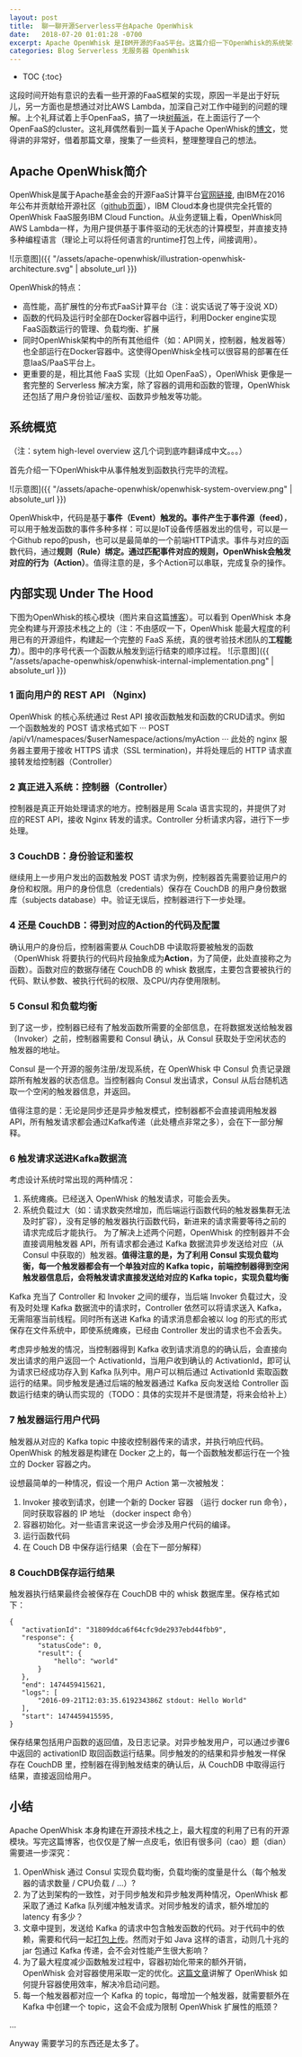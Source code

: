 ```yaml
---
layout: post
title:  聊一聊开源Serverless平台Apache OpenWhisk
date:   2018-07-20 01:01:28 -0700
excerpt: Apache OpenWhisk 是IBM开源的FaaS平台。这篇介绍一下OpenWhisk的系统架构，也梳理一下自己对OpenWhisk的理解。
categories: Blog Serverless 无服务器 OpenWhisk
---
```


* TOC
{:toc}

这段时间开始有意识的去看一些开源的FaaS框架的实现，原因一半是出于好玩儿，另一方面也是想通过对比AWS Lambda，加深自己对工作中碰到的问题的理解。上个礼拜试着上手OpenFaaS，搞了一块[树莓派](https://www.weibo.com/2663109067/GpS6o8haD)，在上面运行了一个OpenFaaS的cluster。这礼拜偶然看到一篇关于Apache OpenWhisk的[博文](https://medium.com/openwhisk/uncovering-the-magic-how-serverless-platforms-really-work-3cb127b05f71)，觉得讲的非常好，借着那篇文章，搜集了一些资料，整理整理自己的想法。

## Apache OpenWhisk简介
OpenWhisk是属于Apache基金会的开源FaaS计算平台[官网链接](https://openwhisk.apache.org/), 由IBM在2016年公布并贡献给开源社区（[github页面](https://github.com/apache/incubator-openwhisk)），IBM Cloud本身也提供完全托管的OpenWhisk FaaS服务IBM Cloud Function。从业务逻辑上看，OpenWhisk同AWS Lambda一样，为用户提供基于事件驱动的无状态的计算模型，并直接支持多种编程语言（理论上可以将任何语言的runtime打包上传，间接调用）。

![示意图]({{ "/assets/apache-openwhisk/illustration-openwhisk-architecture.svg" | absolute_url }})

OpenWhisk的特点：
- 高性能，高扩展性的分布式FaaS计算平台（注：说实话说了等于没说 XD）
- 函数的代码及运行时全部在Docker容器中运行，利用Docker engine实现FaaS函数运行的管理、负载均衡、扩展
- 同时OpenWhisk架构中的所有其他组件（如：API网关，控制器，触发器等）也全部运行在Docker容器中。这使得OpenWhisk全栈可以很容易的部署在任意IaaS/PaaS平台上。
- 更重要的是，相比其他 FaaS 实现（比如 OpenFaaS），OpenWhisk 更像是一套完整的 Serverless 解决方案，除了容器的调用和函数的管理，OpenWhisk 还包括了用户身份验证/鉴权、函数异步触发等功能。

## 系统概览 
（注：sytem high-level overview 这几个词到底咋翻译成中文。。。）

首先介绍一下OpenWhisk中从事件触发到函数执行完毕的流程。

![示意图]({{ "/assets/apache-openwhisk/openwhisk-system-overview.png" | absolute_url }})

OpenWhisk中，代码是基于**事件（Event）**触发的。事件产生于**事件源（feed）**，可以用于触发函数的事件多种多样：可以是IoT设备传感器发出的信号，可以是一个Github repo的push，也可以是最简单的一个前端HTTP请求。事件与对应的函数代码，通过**规则（Rule）**绑定。通过匹配事件对应的规则，OpenWhisk会触发对应的**行为（Action）**。值得注意的是，多个Action可以串联，完成复杂的操作。

## 内部实现 Under The Hood

下图为OpenWhisk的核心模块（图片来自这篇[博客](https://medium.com/openwhisk/uncovering-the-magic-how-serverless-platforms-really-work-3cb127b05f71)）。可以看到 OpenWhisk 本身完全构建与开源技术栈之上的（注：不由感叹一下，OpenWhisk 能最大程度的利用已有的开源组件，构建起一个完整的 FaaS 系统，真的很考验技术团队的**工程能力**）。图中的序号代表一个函数从触发到运行结束的顺序过程。
![示意图]({{ "/assets/apache-openwhisk/openwhisk-internal-implementation.png" | absolute_url }})

### 1 面向用户的 REST API （Nginx)
OpenWhisk 的核心系统通过 Rest API 接收函数触发和函数的CRUD请求。例如一个函数触发的 POST 请求格式如下
···
POST /api/v1/namespaces/$userNamespace/actions/myAction
···
此处的 nginx 服务器主要用于接收 HTTPS 请求（SSL termination)，并将处理后的 HTTP 请求直接转发给控制器（Controller）

### 2 真正进入系统：控制器（Controller）
控制器是真正开始处理请求的地方。控制器是用 Scala 语言实现的，并提供了对应的REST API，接收 Nginx 转发的请求。Controller 分析请求内容，进行下一步处理。

### 3 CouchDB：身份验证和鉴权
继续用上一步用户发出的函数触发 POST 请求为例，控制器首先需要验证用户的身份和权限。用户的身份信息（credentials）保存在 CouchDB 的用户身份数据库（subjects database）中。验证无误后，控制器进行下一步处理。

### 4 还是 CouchDB：得到对应的Action的代码及配置
确认用户的身份后，控制器需要从 CouchDB 中读取将要被触发的函数（OpenWhisk 将要执行的代码片段抽象成为**Action**，为了简便，此处直接称之为函数）。函数对应的数据存储在 CouchDB 的 whisk 数据库，主要包含要被执行的代码、默认参数、被执行代码的权限、及CPU/内存使用限制。

### 5 Consul 和负载均衡 
到了这一步，控制器已经有了触发函数所需要的全部信息，在将数据发送给触发器（Invoker）之前，控制器需要和 Consul 确认，从 Consul 获取处于空闲状态的触发器的地址。

Consul 是一个开源的服务注册/发现系统，在 OpenWhisk 中 Consul 负责记录跟踪所有触发器的状态信息。当控制器向 Consul 发出请求，Consul 从后台随机选取一个空闲的触发器信息，并返回。

值得注意的是：无论是同步还是异步触发模式，控制器都不会直接调用触发器API，所有触发请求都会通过Kafka传递（此处槽点非常之多），会在下一部分解释。

### 6 触发请求送进Kafka数据流

考虑设计系统时常出现的两种情况：
1. 系统瘫痪。已经送入 OpenWhisk 的触发请求，可能会丢失。
2. 系统负载过大（如：请求数突然增加，而后端运行函数代码的触发器集群无法及时扩容），没有足够的触发器执行函数代码，新进来的请求需要等待之前的请求完成后才能执行。
为了解决上述两个问题，OpenWhisk 的控制器并不会直接调用触发器 API，所有请求都会通过 Kafka 数据流异步发送给对应（从 Consul 中获取的）触发器。**值得注意的是，为了利用 Consul 实现负载均衡，每一个触发器都会有一个单独对应的 Kafka topic，前端控制器得到空闲触发器信息后，会将触发请求直接发送给对应的 Kafka topic，实现负载均衡**

Kafka 充当了 Controller 和 Invoker 之间的缓存，当后端 Invoker 负载过大，没有及时处理 Kafka 数据流中的请求时，Controller 依然可以将请求送入 Kafka，无需阻塞当前线程。同时所有送进 Kafka 的请求消息都会被以 log 的形式的形式保存在文件系统中，即使系统瘫痪，已经由 Controller 发出的请求也不会丢失。

考虑异步触发的情况，当控制器得到 Kafka 收到请求消息的的确认后，会直接向发出请求的用户返回一个 ActivationId，当用户收到确认的 ActivationId，即可认为请求已经成功存入到 Kafka 队列中。用户可以稍后通过 ActivationId 索取函数运行的结果。同步触发是通过后端的触发器通过 Kafka 反向发送给 Controller 函数运行结束的确认而实现的（TODO：具体的实现并不是很清楚，将来会给补上）

### 7 触发器运行用户代码
触发器从对应的 Kafka topic 中接收控制器传来的请求，并执行响应代码。OpenWhisk 的触发器是构建在 Docker 之上的，每一个函数触发都运行在一个独立的 Docker 容器之内。

设想最简单的一种情况，假设一个用户 Action 第一次被触发：
1. Invoker 接收到请求，创建一个新的 Docker 容器 （运行 docker run 命令），同时获取容器的 IP 地址 （docker inspect 命令）
2. 容器初始化。对一些语言来说这一步会涉及用户代码的编译。
3. 运行函数代码
4. 在 Couch DB 中保存运行结果（会在下一部分解释）

### 8 CouchDB保存运行结果
触发器执行结果最终会被保存在 CouchDB 中的 whisk 数据库里。保存格式如下：
```
{
   "activationId": "31809ddca6f64cfc9de2937ebd44fbb9",
   "response": {
       "statusCode": 0,
       "result": {
           "hello": "world"
       }
   },
   "end": 1474459415621,
   "logs": [
       "2016-09-21T12:03:35.619234386Z stdout: Hello World"
   ],
   "start": 1474459415595,
}
```
保存结果包括用户函数的返回值，及日志记录。对异步触发用户，可以通过步骤6中返回的 activationID 取回函数运行结果。同步触发的的结果和异步触发一样保存在 CouchDB 里，控制器在得到触发结束的确认后，从 CouchDB 中取得运行结果，直接返回给用户。

## 小结
Apache OpenWhisk 本身构建在开源技术栈之上，最大程度的利用了已有的开源模块。写完这篇博客，也仅仅是了解一点皮毛，依旧有很多问（cao）题（dian）需要进一步深究：
1. OpenWhisk 通过 Consul 实现负载均衡，负载均衡的度量是什么（每个触发器的请求数量 / CPU负载 / …）?
2. 为了达到架构的一致性，对于同步触发和异步触发两种情况，OpenWhisk 都采取了通过 Kafka 队列缓冲触发请求。对同步触发的请求，额外增加的 latency 有多少？
3. 文章中提到，发送给 Kafka 的请求中包含触发函数的代码。对于代码中的依赖，需要和代码一起[打包上传](https://console.bluemix.net/docs/openwhisk/openwhisk_actions.html#openwhisk_actions)。然而对于如 Java 这样的语言，动则几十兆的 jar 包通过 Kafka 传递，会不会对性能产生很大影响？
4. 为了最大程度减少函数触发过程中，容器初始化带来的额外开销， OpenWhisk 会对容器使用采取一定的优化。[这篇文章](https://medium.com/openwhisk/squeezing-the-milliseconds-how-to-make-serverless-platforms-blazing-fast-aea0e9951bd0)讲解了 OpenWhisk 如何提升容器使用效率，解决冷启动问题。
5. 每一个触发器都对应一个 Kafka 的 topic，每增加一个触发器，就需要额外在 Kafka 中创建一个 topic，这会不会成为限制 OpenWhisk 扩展性的瓶颈？

...

Anyway 需要学习的东西还是太多了。
